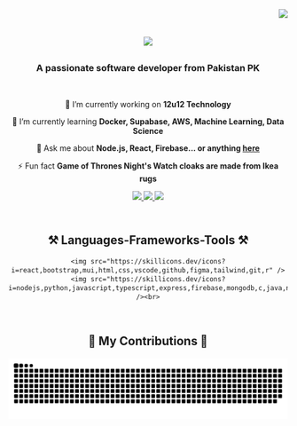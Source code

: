 <img align="right" src="https://visitor-badge.laobi.icu/badge?page_id=sardarshoaib791.sardarshoaib791" />
<h1 align="center">
    <img src="https://readme-typing-svg.herokuapp.com/?font=Righteous&size=35&center=true&vCenter=true&width=500&height=70&duration=4000&lines=Hi+There!+👋;+I'm+Shoaib+Hanif!;" />
</h1>

<h3 align="center">A passionate software developer from Pakistan PK</h3>

<br/>

<div align="center">
 
 🔭 I’m currently working on **12u12 Technology**
 
 🌱 I’m currently learning **Docker, Supabase, AWS, Machine Learning, Data Science**

💬 Ask me about **Node.js, React, Firebase... or anything [here](https://github.com/sardarshoaib791/sardarshoaib791/issues)**

⚡ Fun fact **Game of Thrones Night's Watch cloaks are made from Ikea rugs**

 </div>

 <div align="center"> 
  <a href="mailto:sardarshoaib910@gmal.com">
    <img src="https://img.shields.io/badge/Gmail-333333?style=for-the-badge&logo=gmail&logoColor=red" />
  </a>
  <a href="https://www.linkedin.com/in/shoaib91" target="_blank">
    <img src="https://img.shields.io/badge/LinkedIn-0077B5?style=for-the-badge&logo=linkedin&logoColor=white" target="_blank"/>
  </a>
  <a href="https://shoaibhanif.netlify.app/" target="_blank">
     <img src="https://img.shields.io/badge/Portfolio-FF5722?style=for-the-badge&logo=todoist&logoColor=white" target="_blank" /> <!-- sqlite, safari, google-chrome are other good icon options -->
  </a>
</div>

 <br/>
 <h1></h1>
 <h2 align="center">⚒️ Languages-Frameworks-Tools ⚒️</h2>
 
<div align="center">
   
    <img src="https://skillicons.dev/icons?i=react,bootstrap,mui,html,css,vscode,github,figma,tailwind,git,r" />
    <img src="https://skillicons.dev/icons?i=nodejs,python,javascript,typescript,express,firebase,mongodb,c,java,nextjs,mysql,flask" /><br>
</div>

<br/>


<div align="center">
  <h2>🐍 My Contributions 🐍</h2>
  <img alt="snake eating my contributions" src="https://github.com/sardarshoaib791/sardarshoaib791/blob/output/github-contribution-grid-snake-dark.svg" />
  
  <br/><br/><br/>
</div>

<br/>


